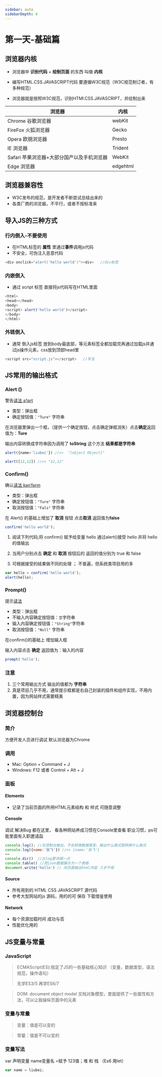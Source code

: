 ```yaml
---
sidebar: auto
sidebarDepth: 4
---
```


# 第一天-基础篇

## 浏览器内核 

* 浏览器中 **识别代码** + **绘制页面** 的东西 叫做 **内核**

* 编写HTML.CSS.JAVASCRIPT代码 要遵循W3C规范（W3C规范制订者，有多种规范）
* 浏览器就是按照W3C规范，识别HTMl.CSS.JAVASCRIPT，并绘制出来

| 浏览器                                       | 内核     |
| -------------------------------------------- | -------- |
| Chrome 谷歌浏览器                            | webKit   |
| FireFox  火狐浏览器                          | Gecko    |
| Opera     欧朋浏览器                         | Presto   |
| IE       浏览器                              | Trident  |
| Safari   苹果浏览器+大部分国产以及手机浏览器 | WebKit   |
| Edge   浏览器                                | edgehtml |

## 浏览器兼容性

* W3C发布的规范，是开发者不断尝试总结出来的
* 各类厂商的浏览器，不平行，或者不按标准来



## 导入JS的三种方式

### 行内倒入-不要使用

* 在HTML标签的 **属性** 里通过**事件**调用js代码
* 不安全，可伪注入恶意代码

```js
<div onclick="alert('hello world')"><div>   //div标签  
```

### 内嵌倒入

* 通过 script 标签 直接将js代码写在HTML里面 

```js
<html>
<head></head>
<body>
<script> alert('hello world')</script>
</body>
</html>
```

### 外链倒入 

* 通常 倒入js标签 放到body最底部，等元素标签全都加载完再通过加载js并通过js操作元素，css放到顶部head里

```js
<script src="script.js"></script>   //写法  
```





## JS常用的输出格式

### **Alert ()** 

警告[读法 əˈlərt](https://translate.google.cn/#view=home&op=translate&sl=en&tl=zh-CN&text=confirm) 

* 类型：弹出框
* 确定按钮值：`"Ture"` 字符串

在浏览器里弹出一个框，（提供一个确定按钮，点击确定弹框消失）点击**确定**返回值为：**Ture**

输出内容转换成字符串因为调用了 **toString** 这个方法 **结果都是字符串**

```js
alert({name='liubei'}) //=>  "[object Object]"
```

```js  
alert([12,12]) //=> "12,12"
```

### Confirm()

确认[读法 kənˈfərm](https://translate.google.cn/#view=home&op=translate&sl=en&tl=zh-CN&text=confirm) 

* 类型：弹出框
* 确定按钮值：`"Ture"` 字符串
* 取消按钮值：`"Fals"` 字符串

在 Alert() 的基础上增加了 **取消** 按钮 点击**取消** 返回值为**false**

```js
confirm('hello world');
```

1. 阅读下列代码;将 confirm() 赋予给变量 hello 通过alert()接受 hello 并将 hello的值输出

2. 当用户分别点击 **确定** 和 **取消** 按钮后的 返回的值分别为 true 和 false 

3. 可根据接受的结果做不同的处理 ；  不普遍，但系统类项目用的多

```js
var hello = confirm('hello world');
alert(hello);
```



### Prompt()

提示[读法](<https://translate.google.cn/#view=home&op=translate&sl=en&tl=zh-CN&text=Prompt>) 

* 类型：弹出框
* 不输入内容确定按钮值：`空`字符串
* 输入内容确定按钮值：`"String"`字符串
* 取消按钮值：`"Null"`  字符串

在confirm()的基础上 增加输入框 

输入内容点击 **确定** 返回值为：输入的内容

```js
prompt('hello');
```



### 注意 

1. 三个常用输出方式 输出的值都为 **字符串** 
2. 真是项目几乎不用，通常提示框都是右自己封装的插件和组件实现，不用内置，因为网站样式需要精美







## 浏览器控制台

### 简介 

方便开发人员进行调试 默认浏览器为Chrome

### 调用

* Mac: Option + Command + J
* Windows: F12 或者 Control + Alt + J 



### 面板

#### Elements

* 记录了当前页面的所用HTML元素结构 和 样式 可随意调整

#### Console

调试 解决Bug 都在这里， 看各种网站养成习惯在Console里查看 职业习惯，ps可能里面有入职邀请函

   ```js
console.log(); //在控制台输出，不会转换数据类型，输出什么格式就转换什么格式
console.log({name:'张飞'}) //=> {name:'张飞'}
==
console.dir()  //比log更详细一点
console.table() //把json数据展示为一个表格
document.write('hello') // 向页面输出html内容 几乎不用
   ```



#### Source

* 所有用到的 HTML CSS JAVASCRIPT 源代码
* 参考大型网站的js 源码，用的的可 保存 下载借鉴使用

#### Network

* 每个资源加载时间 成功与否
* 性能优化用的



## JS变量与常量

### JavaScript

> ECMAScript(ES):规定了JS的一些基础核心知识 （变量，数据类型，语法规范，操作语句）
>
> 先学ES3/5 再学ES6/7

> DOM: document object model 文档对象模型，里面提供了一些属性和方法，可以让我操纵页面中的元素

### 变量与常量

> 变量：值是可以变的

> 常量：值是不可以变的

### 变量写法

var 声明变量  name变量名 =赋予 123值；堆 和 栈 （Es6 用let）

```js
var name = liubei;
```



